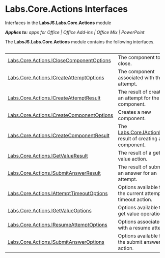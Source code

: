 
# Labs.Core.Actions Interfaces
Interfaces in the  **LabsJS.Labs.Core.Actions** module

 _**Applies to:** apps for Office | Office Add-ins | Office Mix | PowerPoint_

The  **LabsJS.Labs.Core.Actions** module contains the following interfaces.

## 


|||
|:-----|:-----|
|[Labs.Core.Actions.ICloseComponentOptions](../../reference/office-mix/labs.core.actions.iclosecomponentoptions.md)|The component to close.|
|[Labs.Core.Actions.ICreateAttemptOptions](../../reference/office-mix/labs.core.actions.icreateattemptoptions.md)|The component associated with the attempt.|
|[Labs.Core.Actions.ICreateAttemptResult](../../reference/office-mix/labs.core.actions.icreateattemptresult.md)|The result of creating an attempt for the given component.|
|[Labs.Core.Actions.ICreateComponentOptions](../../reference/office-mix/labs.core.actions.icreatecomponentoptions.md)|Creates a new component.|
|[Labs.Core.Actions.ICreateComponentResult](../../reference/office-mix/labs.core.actions.icreatecomponentresult.md)|The [Labs.Core.IActionResult](../../reference/office-mix/labs.core.iactionresult.md) result of creating a new component.|
|[Labs.Core.Actions.IGetValueResult](../../reference/office-mix/labs.core.actions.igetvalueresult.md)|The result of a get value action.|
|[Labs.Core.Actions.ISubmitAnswerResult](../../reference/office-mix/labs.core.actions.isubmitanswerresult.md)|The result of submitting an answer for an attempt.|
|[Labs.Core.Actions.IAttemptTimeoutOptions](../../reference/office-mix/labs.core.actions.iattempttimeoutoptions.md)|Options available for the current attempt's timeout action.|
|[Labs.Core.Actions.IGetValueOptions](../../reference/office-mix/labs.core.actions.igetvalueoptions.md)|Options available to the get value operation.|
|[Labs.Core.Actions.IResumeAttemptOptions](../../reference/office-mix/labs.core.actions.iresumeattemptoptions.md)|Options associated with a resume attempt.|
|[Labs.Core.Actions.ISubmitAnswerOptions](../../reference/office-mix/labs.core.actions.isubmitansweroptions.md)|Options available for the submit answer action.|
